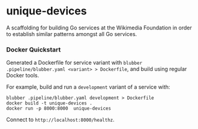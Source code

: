 # unique-devices

A scaffolding for building Go services at the Wikimedia Foundation in order to establish similar patterns amongst all Go services.

### Docker Quickstart

Generated a Dockerfile for service variant with `blubber .pipeline/blubber.yaml <variant> > Dockerfile`,
and build using regular Docker tools.


For example, build and run a `development` variant of a service with:
```
blubber .pipeline/blubber.yaml development > Dockerfile
docker build -t unique-devices .
docker run -p 8000:8000  unique-devices
```

Connect to `http://localhost:8000/healthz`.
